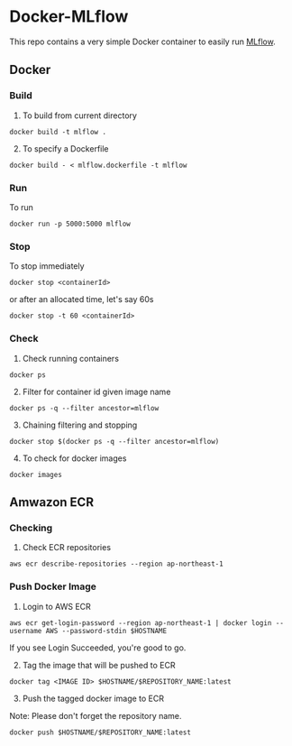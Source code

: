 # Docker-MLflow

This repo contains a very simple Docker container to easily run [MLflow](https://mlflow.org/).

## Docker

### Build
1. To build from current directory
```
docker build -t mlflow .
```

2. To specify a Dockerfile

```
docker build - < mlflow.dockerfile -t mlflow
```

### Run
To run
```
docker run -p 5000:5000 mlflow
```

### Stop
To stop immediately
```
docker stop <containerId>
```
or after an allocated time, let's say 60s
```
docker stop -t 60 <containerId>
```

### Check
1. Check running containers
```
docker ps
```

2. Filter for container id given image name
```
docker ps -q --filter ancestor=mlflow
```

3. Chaining filtering and stopping
```
docker stop $(docker ps -q --filter ancestor=mlflow)
```

4. To check for docker images
```
docker images
```

## Amwazon ECR

### Checking
1. Check ECR repositories
```
aws ecr describe-repositories --region ap-northeast-1
```

### Push Docker Image

1. Login to AWS ECR
```
aws ecr get-login-password --region ap-northeast-1 | docker login --username AWS --password-stdin $HOSTNAME
```

If you see Login Succeeded, you're good to go.

2. Tag the image that will be pushed to ECR
```
docker tag <IMAGE ID> $HOSTNAME/$REPOSITORY_NAME:latest
```

3. Push the tagged docker image to ECR

Note: Please don't forget the repository name.
```
docker push $HOSTNAME/$REPOSITORY_NAME:latest
```
